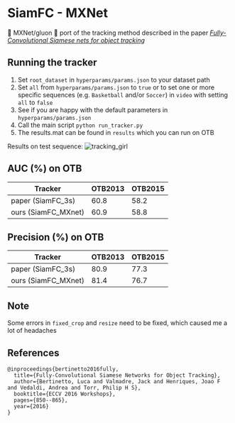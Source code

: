 # SiamFC - MXNet
:high_brightness: MXNet/gluon :high_brightness: port of the tracking method described in the paper [*Fully-Convolutional Siamese nets for object tracking*](https://www.robots.ox.ac.uk/~luca/siamese-fc.html)

## Running the tracker
1) Set `root_dataset` in `hyperparams/params.json` to your dataset path
1) Set `all` from `hyperparams/params.json` to `true` or to set one or more specific sequences (e.g. `Basketball` and/or `Soccer`) in `video` with setting `all` to `false`
1) See if you are happy with the default parameters in `hyperparams/params.json`
1) Call the main script `python run_tracker.py`
1) The results.mat can be found in `results` which you can run on OTB

Results on test sequence:
![tracking_girl](https://user-images.githubusercontent.com/3716307/57589277-b96ed400-755c-11e9-9f83-5b0e9c04b0a0.gif)

## AUC (%) on OTB
| Tracker             | OTB2013       | OTB2015       |
| ------------------  | ------------- | ------------- |
| paper (SiamFC_3s)   | 60.8          | 58.2          |
| ours (SiamFC_MXnet) | 60.9          | 58.8          |

## Precision (%) on OTB
| Tracker             | OTB2013       | OTB2015       |
| -----------------   | ------------- | ------------- |
| paper (SiamFC_3s)   | 80.9          | 77.3          |
| ours (SiamFC_MXnet) | 81.4          | 76.7          |

## Note
Some errors in `fixed_crop` and `resize` need to be fixed, which caused me a lot of headaches

## References
```
@inproceedings{bertinetto2016fully,
  title={Fully-Convolutional Siamese Networks for Object Tracking},
  author={Bertinetto, Luca and Valmadre, Jack and Henriques, Joao F and Vedaldi, Andrea and Torr, Philip H S},
  booktitle={ECCV 2016 Workshops},
  pages={850--865},
  year={2016}
}
```
 

